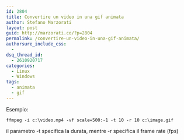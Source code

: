 ```yaml
---
id: 2804
title: Convertire un video in una gif animata
author: Stefano Marzorati
layout: post
guid: http://marzorati.co/?p=2804
permalink: /convertire-un-video-in-una-gif-animata/
authorsure_include_css:
  - 
dsq_thread_id:
  - 2610920717
categories:
  - Linux
  - Windows
tags:
  - animata
  - gif
---
```

Esempio:

`ffmpeg -i c:\video.mp4 -vf scale=500:-1 -t 10 -r 10 c:\image.gif`

il parametro -t specifica la durata, mentre -r specifica il frame rate (fps)